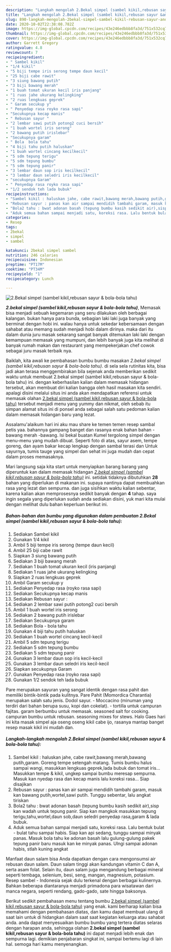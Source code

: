 ```yaml
---
description: "Langkah mengolah 2.Bekal simpel (sambel kikil,rebusan sayur &amp;amp; bola-bola tahu) Lezat"
title: "Langkah mengolah 2.Bekal simpel (sambel kikil,rebusan sayur &amp;amp; bola-bola tahu) Lezat"
slug: 890-langkah-mengolah-2bekal-simpel-sambel-kikil-rebusan-sayur-and-amp-bola-bola-tahu-lezat
date: 2020-10-02T22:38:08.782Z
image: https://img-global.cpcdn.com/recipes/43e246edbbb8fa3d/751x532cq70/2bekal-simpel-sambel-kikilrebusan-sayur-bola-bola-tahu-foto-resep-utama.jpg
thumbnail: https://img-global.cpcdn.com/recipes/43e246edbbb8fa3d/751x532cq70/2bekal-simpel-sambel-kikilrebusan-sayur-bola-bola-tahu-foto-resep-utama.jpg
cover: https://img-global.cpcdn.com/recipes/43e246edbbb8fa3d/751x532cq70/2bekal-simpel-sambel-kikilrebusan-sayur-bola-bola-tahu-foto-resep-utama.jpg
author: Garrett Gregory
ratingvalue: 4.8
reviewcount: 7
recipeingredient:
- " Sambel kikil"
- "1/4 kikil"
- "5 biji tempe iris serong tempe daun kecil"
- "25 biji cabe rawit"
- "3 siung bawang putih"
- "3 biji bawang merah"
- "1 buah tomat ukuran kecil iris panjang"
- "1 ruas jahe ukurang kelingking"
- "2 ruas lengkuas geprek"
- " Garam secukup y"
- " Penyedap rasa royko rasa sapi"
- "Secukupnya kecap manis"
- " Rebusan sayur "
- "2 lembar sawi putih potong2 cuci bersih"
- "1 buah wortel iris serong"
- "2 bawang putih irislebar"
- "Secukupnya garam"
- " Bola  bola tahu"
- "4 biji tahu putih haluskan"
- "1 buah wortel cincang kecilkecil"
- "5 sdm tepung terigu"
- "5 sdm tepung bumbu"
- "5 sdm tepung panir"
- "3 lembar daun sop iris kecilkecil"
- "3 lembar daun seledri iris kecilkecil"
- "secukupnya Garam"
- " Penyedap rasa royko rasa sapi"
- "1/2 sendok teh lada bubuk"
recipeinstructions:
- "Sambel kikil : haluskan jahe, cabe rawit,bawang merah,bawang putih,garam. Goreng tempe setengah matang. Tumis bumbu halus sampai wangi, masukkan lengkuas geprek,lada bubuk dan tomat iris... Masukkan tempe &amp; kikil, ungkep sampai bumbu meresap sempurna. Masuk kan nyedap rasa dan kecap manis lalu koreksi rasa... Siap disajikan"
- "Rebusan sayur : panas kan air sampai mendidih tambahi garam, masuk kan bawang putih,wortel,sawi putih. Tunggu sebentar, lalu angkat tiriskan"
- "Bola2 tahu : bwat adonan basah (tepung bumbu kasih sedikit air),sisp kan wadah untuk tepung panir. Siap kan mangkok masukkan tepung terigu,tahu,wortel,daun sob,daun seledri penyedap rasa,garam &amp; lada bubuk."
- "Aduk semua bahan sampai menjadi satu, koreksi rasa. Lalu bentuk bulat - bulat tahu sampai habis. Siap kan api sedang, tunggu sampai minyak panas. Masuk bola tahu ke adonan basah lalu gulung-gulung pakek tepung panir baru masuk kan ke minyak panas. Ulngi sampai adonan habis, stlah kuning angkat"
categories:
- Resep
tags:
- 2bekal
- simpel
- sambel

katakunci: 2bekal simpel sambel 
nutrition: 246 calories
recipecuisine: Indonesian
preptime: "PT17M"
cooktime: "PT34M"
recipeyield: "1"
recipecategory: Lunch

---
```



![2.Bekal simpel (sambel kikil,rebusan sayur &amp; bola-bola tahu)](https://img-global.cpcdn.com/recipes/43e246edbbb8fa3d/751x532cq70/2bekal-simpel-sambel-kikilrebusan-sayur-bola-bola-tahu-foto-resep-utama.jpg)

<b><i>2.bekal simpel (sambel kikil,rebusan sayur &amp; bola-bola tahu)</i></b>, Memasak bisa menjadi sebuah kegemaran yang seru dilakukan oleh berbagai kalangan. bukan hanya para bunda, sebagian laki laki juga banyak yang berminat dengan hobi ini. walau hanya untuk sekedar kebersamaan dengan sahabat atau memang sudah menjadi hobi dalam dirinya. maka dari itu dalam dunia juru masak sekarang sangat banyak ditemukan laki laki dengan kemampuan memasak yang mumpuni, dan lebih banyak juga kita melihat di banyak rumah makan dan restaurant yang mempekerjakan chef cowok sebagai juru masak terbaik nya.

Baiklah, kita awali ke pembahasan bumbu bumbu masakan <i>2.bekal simpel (sambel kikil,rebusan sayur &amp; bola-bola tahu)</i>. di sela sela rutinitas kita, bisa jadi akan terasa menggembirakan bila sejenak anda memberikan sedikit waktu untuk membuat 2.bekal simpel (sambel kikil,rebusan sayur &amp; bola-bola tahu) ini. dengan keberhasilan kalian dalam memasak hidangan tersebut, akan membuat diri kalian bangga oleh hasil masakan kita sendiri. apalagi disini melalui situs ini anda akan mendapatkan referensi untuk memasak olahan <u>2.bekal simpel (sambel kikil,rebusan sayur &amp; bola-bola tahu)</u> tersebut menjadi menu yang yummy dan nikmat, oleh sebab itu simpan alamat situs ini di ponsel anda sebagai salah satu pedoman kalian dalam memasak hidangan baru yang lezat.

Assalamu&#39;alaikum hari ini aku mau share ke temen temen resep sambal petis yaa. bahannya gampang banget dan rasanya enak bahan bahan -bawang merah -bawang. Isi bekal buatan Kumel tergolong simpel dengan menu-menu yang mudah dibuat. Seperti foto di atas, sayur asem, tempe goreng, dan ayam bakar kecap lengkap dengan sambal terasi dan Untuk sayurnya, tumis tauge yang simpel dan sehat ini juga mudah dan cepat dalam proses memasaknya.


Mari langsung saja kita start untuk menyiapkan barang barang yang diperuntuk kan dalam memasak hidangan <u><i>2.bekal simpel (sambel kikil,rebusan sayur &amp; bola-bola tahu)</i></u> ini. setidak tidaknya dibutuhkan <b>28</b> bahan yang diperlukan di makanan ini. supaya nantinya dapat membuahkan rasa yang lezat dan sempurna. dan juga sisihkan waktu kalian sebentar, karena kalian akan memprosesnya sedikit banyak dengan <b>4</b> tahap. saya ingin segala yang diperlukan sudah anda sediakan disini, yuk mari kita mulai dengan melihat dulu bahan keperluan berikut ini.

<!--inarticleads1-->

##### Bahan-bahan dan bumbu yang digunakan dalam pembuatan 2.Bekal simpel (sambel kikil,rebusan sayur &amp; bola-bola tahu):

1. Sediakan  Sambel kikil
1. Gunakan 1/4 kikil
1. Ambil 5 biji tempe iris serong (tempe daun kecil)
1. Ambil 25 biji cabe rawit
1. Siapkan 3 siung bawang putih
1. Sediakan 3 biji bawang merah
1. Sediakan 1 buah tomat ukuran kecil (iris panjang)
1. Sediakan 1 ruas jahe ukurang kelingking
1. Siapkan 2 ruas lengkuas geprek
1. Ambil  Garam secukup y
1. Sediakan  Penyedap rasa (royko rasa sapi)
1. Sediakan Secukupnya kecap manis
1. Sediakan  Rebusan sayur :
1. Sediakan 2 lembar sawi putih potong2 cuci bersih
1. Ambil 1 buah wortel iris serong
1. Sediakan 2 bawang putih irislebar
1. Sediakan Secukupnya garam
1. Sediakan  Bola - bola tahu
1. Gunakan 4 biji tahu putih haluskan
1. Sediakan 1 buah wortel cincang kecil-kecil
1. Ambil 5 sdm tepung terigu
1. Sediakan 5 sdm tepung bumbu
1. Sediakan 5 sdm tepung panir
1. Gunakan 3 lembar daun sop iris kecil-kecil
1. Gunakan 3 lembar daun seledri iris kecil-kecil
1. Siapkan secukupnya Garam
1. Gunakan  Penyedap rasa (royko rasa sapi)
1. Gunakan 1/2 sendok teh lada bubuk


Pare merupakan sayuran yang sangat identik dengan rasa pahit dan memiliki bintik-bintik pada kulitnya. Pare Pahit (Momordica Charantia) merupakan salah satu jenis. Dodol sayur. - Moccacino (minuman yang terdiri dari bahan berupa susu, kopi dan cokelat). - tortilla untuk campuran fajitas. garam berbumbu untuk memasak. seasoned salt for cooking. campuran bumbu untuk rebusan. seasoning mixes for stews. Halo Gaes hari ini kita masak simpel aja oseng oseng kikil cabe ijo, rasanya mantap banget resep masak kikil ini mudah dan. 

<!--inarticleads2-->

##### Langkah-langkah mengolah 2.Bekal simpel (sambel kikil,rebusan sayur &amp; bola-bola tahu):

1. Sambel kikil : haluskan jahe, cabe rawit,bawang merah,bawang putih,garam. Goreng tempe setengah matang. Tumis bumbu halus sampai wangi, masukkan lengkuas geprek,lada bubuk dan tomat iris... Masukkan tempe &amp; kikil, ungkep sampai bumbu meresap sempurna. Masuk kan nyedap rasa dan kecap manis lalu koreksi rasa... Siap disajikan
1. Rebusan sayur : panas kan air sampai mendidih tambahi garam, masuk kan bawang putih,wortel,sawi putih. Tunggu sebentar, lalu angkat tiriskan
1. Bola2 tahu : bwat adonan basah (tepung bumbu kasih sedikit air),sisp kan wadah untuk tepung panir. Siap kan mangkok masukkan tepung terigu,tahu,wortel,daun sob,daun seledri penyedap rasa,garam &amp; lada bubuk.
1. Aduk semua bahan sampai menjadi satu, koreksi rasa. Lalu bentuk bulat - bulat tahu sampai habis. Siap kan api sedang, tunggu sampai minyak panas. Masuk bola tahu ke adonan basah lalu gulung-gulung pakek tepung panir baru masuk kan ke minyak panas. Ulngi sampai adonan habis, stlah kuning angkat


Manfaat daun salam bisa Anda dapatkan dengan cara mengonsumsi air rebusan daun salam. Daun salam tinggi akan kandungan vitamin C dan A, serta asam folat. Selain itu, daun salam juga mengandung berbagai mineral seperti tembaga, selenium, besi, seng, mangan, magnesium, potasium. Resep sambel - Indonesia sejak dulu terkenal dengan berbagai kulinernya. Bahkan beberapa diantaranya menjadi primadona para wisatawan dari manca negara, seperti rendang, gado-gado, sate hingga baksonya. 

Berikut sedikit pembahasan menu tentang bumbu <u>2.bekal simpel (sambel kikil,rebusan sayur &amp; bola-bola tahu)</u> yang enak. kami berharap kalian bisa memahami dengan pembahasan diatas, dan kamu dapat membuat ulang di saat lain untuk di hidangkan dalam saat saat kegiatan keluarga atau sahabat anda. anda dapat menyesuaikan bumbu bumbu yang tertera diatas selaras dengan harapan anda, sehingga olahan <b>2.bekal simpel (sambel kikil,rebusan sayur &amp; bola-bola tahu)</b> ini dapat menjadi lebih enak dan sempurna lagi. demikian penjabaran singkat ini, sampai bertemu lagi di lain hal. semoga hari kamu menyenangkan.
